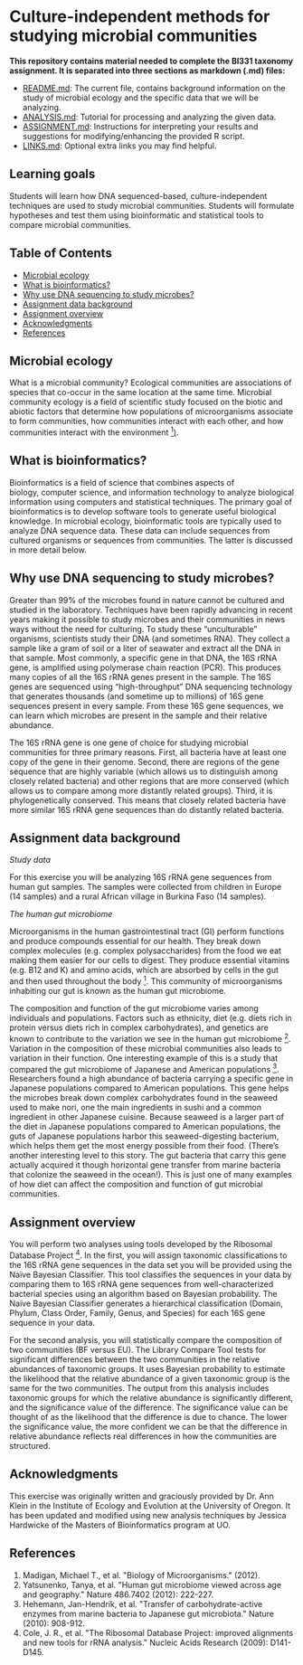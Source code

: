 # Culture-independent methods for studying microbial communities

**This repository contains material needed to complete the BI331 taxonomy assignment. It is separated into three sections as markdown (.md) files:**

* [README.md](https://github.com/jmicrobe/BI331-taxonomy/blob/master/README.md): The current file, contains background information on the study of microbial ecology and the specific data that we will be analyzing.
* [ANALYSIS.md](https://github.com/jmicrobe/BI331-taxonomy/blob/master/ANALYSIS.md): Tutorial for processing and analyzing the given data.
* [ASSIGNMENT.md](https://github.com/jmicrobe/BI331-taxonomy/blob/master/ASSIGNMENT.md): Instructions for interpreting your results and suggestions for modifying/enhancing the provided R script.
* [LINKS.md](https://github.com/jmicrobe/BI331-taxonomy/blob/master/LINKS.md): Optional extra links you may find helpful.

## Learning goals

Students will learn how DNA sequenced-based, culture-independent techniques are used to study microbial communities. Students will formulate hypotheses and test them using bioinformatic and statistical tools to compare microbial communities.

## Table of Contents  

* [Microbial ecology](#microbial-ecology)
* [What is bioinformatics?](#what-is-bioinformatics)
* [Why use DNA sequencing to study microbes?](#why-use-dna-sequencing-to-study-microbes)
* [Assignment data background](#assignment-data-background)
* [Assignment overview](#assignment-overview)
* [Acknowledgments](#acknowledgments)
* [References](#references)

## Microbial ecology
What is a microbial community?
Ecological communities are associations of species that co-occur in the same location at the same time. Microbial community ecology is a field of scientific study focused on the biotic and abiotic factors that determine how populations of microorganisms associate to form communities, how communities interact with each other, and how communities interact with the environment [<sup>1</sup>)](#references).

## What is bioinformatics?
Bioinformatics is a field of science that combines aspects of biology, computer science, and information technology to analyze biological information using computers and statistical techniques. The primary goal of bioinformatics is to develop software tools to generate useful biological knowledge. In microbial ecology, bioinformatic tools are typically used to analyze DNA sequence data. These data can include sequences from cultured organisms or sequences from communities. The latter is discussed in more detail below.

## Why use DNA sequencing to study microbes?
Greater than 99% of the microbes found in nature cannot be cultured and studied in the laboratory. Techniques have been rapidly advancing in recent years making it possible to study microbes and their communities in news ways without the need for culturing. To study these “unculturable” organisms, scientists study their DNA (and sometimes RNA). They collect a sample like a gram of soil or a liter of seawater and extract all the DNA in that sample. Most commonly, a specific gene in that DNA, the 16S rRNA gene, is amplified using polymerase chain reaction (PCR). This produces many copies of all the 16S rRNA genes present in the sample. The 16S genes are sequenced using “high-throughput” DNA sequencing technology that generates thousands (and sometime up to millions) of 16S gene sequences present in every sample. From these 16S gene sequences, we can learn which microbes are present in the sample and their relative abundance.

The 16S rRNA gene is one gene of choice for studying microbial communities for three primary reasons. First, all bacteria have at least one copy of the gene in their genome. Second, there are regions of the gene sequence that are highly variable (which allows us to distinguish among closely related bacteria) and other regions that are more conserved (which allows us to compare among more distantly related groups). Third, it is phylogenetically conserved. This means that closely related bacteria have more similar 16S rRNA gene sequences than do distantly related bacteria.

## Assignment data background
*Study data*

For this exercise you will be analyzing 16S rRNA gene sequences from human gut samples. The samples were collected from children in Europe (14 samples) and a rural African village in Burkina Faso (14 samples).

*The human gut microbiome*

Microorganisms in the human gastrointestinal tract (GI) perform functions and produce compounds essential for our health. They break down complex molecules (e.g. complex polysaccharides) from the food we eat making them easier for our cells to digest. They produce essential vitamins (e.g. B12 and K) and amino acids, which are absorbed by cells in the gut and then used throughout the body [<sup>1</sup>](#references). This community of microorganisms inhabiting our gut is known as the human gut microbiome.

The composition and function of the gut microbiome varies among individuals and populations. Factors such as ethnicity, diet (e.g. diets rich in protein versus diets rich in complex carbohydrates), and genetics are known to contribute to the variation we see in the human gut microbiome [<sup>2</sup>](#references). Variation in the composition of these microbial communities also leads to variation in their function. One interesting example of this is a study that compared the gut microbiome of Japanese and American populations [<sup>3</sup>](#references). Researchers found a high abundance of bacteria carrying a specific gene in Japanese populations compared to American populations. This gene helps the microbes break down complex carbohydrates found in the seaweed used to make nori, one the main ingredients in sushi and a common ingredient in other Japanese cuisine. Because seaweed is a larger part of the diet in Japanese populations compared to American populations, the guts of Japanese populations harbor this seaweed-digesting bacterium, which helps them get the most energy possible from their food.  (There’s another interesting level to this story.  The gut bacteria that carry this gene actually acquired it though horizontal gene transfer from marine bacteria that colonize the seaweed in the ocean!). This is just one of many examples of how diet can affect the composition and function of gut microbial communities.

## Assignment overview

You will perform two analyses using tools developed by the Ribosomal Database Project [<sup>4</sup>](#references). In the first, you will assign taxonomic classifications to the 16S rRNA gene sequences in the data set you will be provided using the Naïve Bayesian Classifier. This tool classifies the sequences in your data by comparing them to 16S rRNA gene sequences from well-characterized bacterial species using an algorithm based on Bayesian probability. The Naïve Bayesian Classifier generates a hierarchical classification (Domain, Phylum, Class Order, Family, Genus, and Species) for each 16S gene sequence in your data.  

For the second analysis, you will statistically compare the composition of two communities (BF versus EU). The Library Compare Tool tests for significant differences between the two communities in the relative abundances of taxonomic groups. It uses Bayesian probability to estimate the likelihood that the relative abundance of a given taxonomic group is the same for the two communities. The output from this analysis includes taxonomic groups for which the relative abundance is significantly different, and the significance value of the difference. The significance value can be thought of as the likelihood that the difference is due to chance. The lower the significance value, the more confident we can be that the difference in relative abundance reflects real differences in how the communities are structured.

## Acknowledgments
This exercise was originally written and graciously provided  by Dr. Ann Klein in the Institute of Ecology and Evolution at the University of Oregon. It has been updated and modified using new analysis techniques by Jessica Hardwicke of the Masters of Bioinformatics program at UO.  

## References
1.	Madigan, Michael T., et al. "Biology of Microorganisms." (2012).
2.	Yatsunenko, Tanya, et al. "Human gut microbiome viewed across age and geography." Nature 486.7402 (2012): 222-227.
3.	Hehemann, Jan-Hendrik, et al. "Transfer of carbohydrate-active enzymes from marine bacteria to Japanese gut microbiota." Nature (2010): 908-912.
4.	Cole, J. R., et al. "The Ribosomal Database Project: improved alignments and new tools for rRNA analysis." Nucleic Acids Research (2009): D141-D145.
